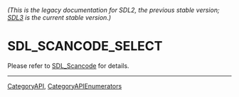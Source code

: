 ###### (This is the legacy documentation for SDL2, the previous stable version; [SDL3](https://wiki.libsdl.org/SDL3/) is the current stable version.)
# SDL_SCANCODE_SELECT

Please refer to [SDL_Scancode](SDL_Scancode) for details.

----
[CategoryAPI](CategoryAPI), [CategoryAPIEnumerators](CategoryAPIEnumerators)

